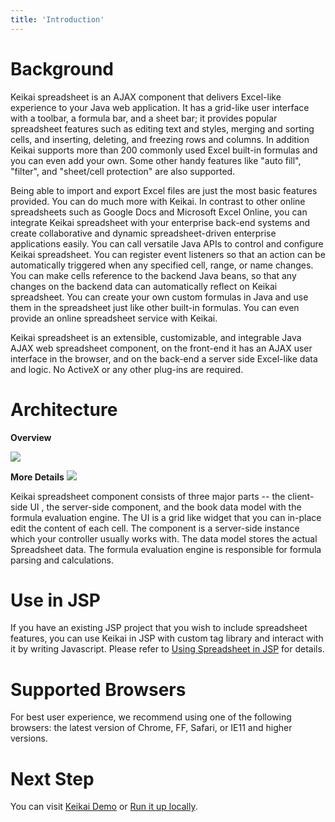 ```yaml
---
title: 'Introduction'
---
```

# Background

Keikai spreadsheet is an AJAX component that delivers Excel-like experience
to your Java web application. It has a grid-like user interface with
a toolbar, a formula bar, and a sheet bar; it provides popular spreadsheet features
such as editing text and styles, merging and sorting cells, and inserting,
deleting, and freezing rows and columns. In addition Keikai supports more than 200 commonly used Excel built-in formulas and you can even add your own. Some other handy features like "auto fill", "filter", and "sheet/cell protection" are also
supported.

Being able to import and export Excel files are just the most basic features provided. You can do much more with Keikai. 
In contrast to other online spreadsheets such as Google Docs and Microsoft Excel Online, you can integrate Keikai spreadsheet with your enterprise back-end systems and create collaborative and dynamic spreadsheet-driven enterprise applications easily. You
can call versatile Java APIs to control and configure Keikai spreadsheet. You can register event listeners so that an action can be
automatically triggered when any specified cell, range, or name changes.
You can make cells reference to the backend Java beans, so that any changes
on the backend data can automatically reflect on Keikai spreadsheet. You can
create your own custom formulas in Java and use them in the
spreadsheet just like other built-in formulas. You can even provide an online
spreadsheet service with Keikai.

Keikai spreadsheet is an extensible, customizable, and integrable Java AJAX
web spreadsheet component, on the front-end it has an AJAX user interface in the browser, 
and on the back-end a server side Excel-like data and logic. No ActiveX or any other
plug-ins are required.

# Architecture

**Overview** 

![]({{site.devref_image_folder}}/Essentials-app-architecture.png)

**More Details** 
![]({{site.devref_image_folder}}/Essentials-architecture.png)

Keikai spreadsheet component consists of three major parts -- the
client-side UI , the server-side component, and the book data model with
the formula evaluation engine. The UI is a grid like widget that you can
in-place edit the content of each cell. The component is a server-side
instance which your controller usually works with. The data model stores
the actual Spreadsheet data. The formula evaluation engine is
responsible for formula parsing and calculations.

# Use in JSP

If you have an existing JSP project that you wish to include spreadsheet features, you can use Keikai in JSP with custom tag library and interact with it by writing Javascript. Please refer to [ Using Spreadsheet in JSP](Using_Spreadsheet_in_JSP "wikilink")
for details. 


# Supported Browsers

For best user experience, we recommend using one of the following
browsers: the latest version of Chrome, FF, Safari, or IE11 and higher versions.

# Next Step

You can visit [Keikai Demo](https://keikai.io/demo/) or [Run it up locally](https://doc.keikai.io/tutorial).
